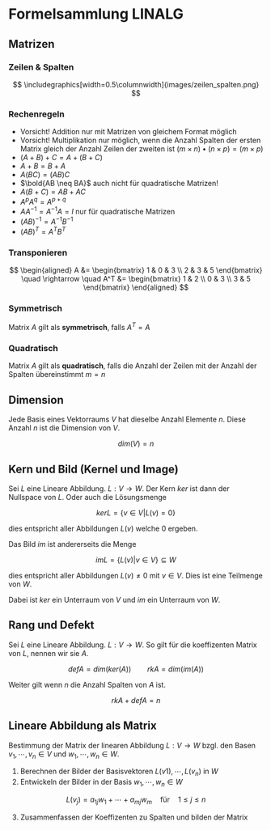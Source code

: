 # Formelsammlung LINALG

## Matrizen

### Zeilen & Spalten

$$ \includegraphics[width=0.5\columnwidth]{images/zeilen_spalten.png} $$

### Rechenregeln

- Vorsicht! Addition nur mit Matrizen von gleichem Format möglich
- Vorsicht! Multiplikation nur möglich, wenn die Anzahl Spalten der ersten Matrix gleich der Anzahl Zeilen der zweiten ist $(m \times n) \bullet (n \times p) = (m \times p)$
- $(A + B) + C = A + (B + C)$
- $A + B = B + A$
- $A(BC) = (AB)C$
- $\bold{AB \neq BA}$ auch nicht für quadratische Matrizen!
- $A(B + C) = AB + AC$
- $A^p A^q = A^{p+q}$
- $AA^{-1} = A^{-1}A = I \text{ nur für quadratische Matrizen}$
- $(AB)^{-1} = A^{-1} B^{-1}$
- $(AB)^{T} = A^{T} B^{T}$

### Transponieren

$$
\begin{aligned}
    A &=
    \begin{bmatrix}
    1 & 0 & 3 \\
    2 & 3 & 5
    \end{bmatrix} \quad \rightarrow \quad
    A^T &=
    \begin{bmatrix}
    1 & 2 \\
    0 & 3 \\
    3 & 5
    \end{bmatrix}
\end{aligned}
$$

### Symmetrisch

Matrix $A$ gilt als **symmetrisch**, falls $A^T = A$

### Quadratisch

Matrix $A$ gilt als **quadratisch**, falls die Anzahl der Zeilen mit der Anzahl der Spalten übereinstimmt $m = n$

## Dimension

Jede Basis eines Vektorraums $V$ hat dieselbe Anzahl Elemente $n$. Diese Anzahl $n$ ist die Dimension von $V$.

$$dim(V) = n$$

## Kern und Bild (Kernel und Image)

Sei $L$ eine Lineare Abbildung. $L: V \rightarrow W$. Der Kern $ker$ ist dann der Nullspace von $L$. Oder auch die Lösungsmenge

$$ ker L = \{v \in{V}|L(v) = 0\} $$

dies entspricht aller Abbildungen $L(v)$ welche $0$ ergeben.

Das Bild $im$ ist andererseits die Menge

$$ im L = \{L(v) | v\in{V}\} \subseteq {W} $$

dies entspricht aller Abbildungen $L(v) \neq 0$ mit $v \in{V}$. Dies ist eine Teilmenge von $W$.

Dabei ist $ker$ ein Unterraum von $V$ und $im$ ein Unterraum von $W$.

## Rang und Defekt

Sei $L$ eine Lineare Abbildung. $L: V \rightarrow W$. So gilt für die koeffizenten Matrix von $L$, nennen wir sie $A$.

$$ def A = dim(ker(A)) \qquad rkA = dim(im(A)) $$

Weiter gilt wenn $n$ die Anzahl Spalten von $A$ ist.

$$ rk A + def A = n $$

## Lineare Abbildung als Matrix

Bestimmung der Matrix der linearen Abbildung $L: V \rightarrow W$ bzgl. den Basen $v_1,\cdots,v_n \in{V}$ und $w_1,\cdots,w_n \in{W}$.

1. Berechnen der Bilder der Basisvektoren $L(v1), \cdots, L(v_n)$ in $W$
2. Entwickeln der Bilder in der Basis $w_1,\cdots,w_n \in{W}$

$$ L(v_j) = a_{1j}w_1 + \cdots + a_{mj}w_m \quad \text{für} \quad 1 \leq j \leq n $$

3. Zusammenfassen der Koeffizenten zu Spalten und bilden der Matrix
